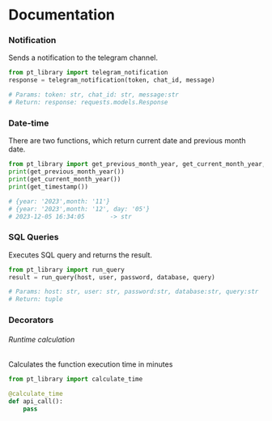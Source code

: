 # Documentation

### Notification
Sends a notification to the telegram channel.
```python
from pt_library import telegram_notification
response = telegram_notification(token, chat_id, message)

# Params: token: str, chat_id: str, message:str 
# Return: response: requests.models.Response
```

### Date-time
There are two functions, which return current date and previous month date.
```python
from pt_library import get_previous_month_year, get_current_month_year, get_timestamp
print(get_previous_month_year())
print(get_current_month_year())
print(get_timestamp())

# {year: '2023',month: '11'}
# {year: '2023',month: '12', day: '05'}
# 2023-12-05 16:34:05       -> str
```

### SQL Queries
Executes SQL query and returns the result.
```python
from pt_library import run_query
result = run_query(host, user, password, database, query)

# Params: host: str, user: str, password:str, database:str, query:str 
# Return: tuple
```
### Decorators
###### Runtime calculation
Calculates the function execution time in minutes
```python
from pt_library import calculate_time

@calculate_time
def api_call():
    pass
```